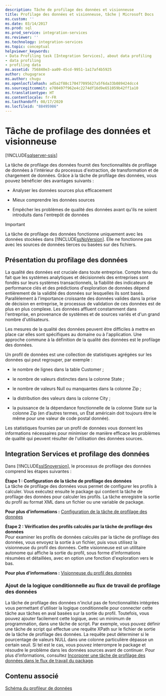```yaml
---
description: Tâche de profilage des données et visionneuse
title: Profilage des données et visionneuse, tâche | Microsoft Docs
ms.custom: ''
ms.date: 03/14/2017
ms.prod: sql
ms.prod_service: integration-services
ms.reviewer: ''
ms.technology: integration-services
ms.topic: conceptual
helpviewer_keywords:
- Data Profiling task [Integration Services], about data profiling
- data profiling
- profiling data
ms.assetid: 756840e3-aa09-45cd-9951-1a17af4b5925
author: chugugrace
ms.author: chugu
ms.openlocfilehash: ad5a2f88c170477095627a5f6da33b089424dcc4
ms.sourcegitcommit: e700497f962e4c2274df16d9e651059b42ff1a10
ms.translationtype: HT
ms.contentlocale: fr-FR
ms.lasthandoff: 08/17/2020
ms.locfileid: "88495986"
---
```

# <a name="data-profiling-task-and-viewer"></a>Tâche de profilage des données et visionneuse

[!INCLUDE[sqlserver-ssis](../../includes/applies-to-version/sqlserver-ssis.md)]


  La tâche de profilage des données fournit des fonctionnalités de profilage de données à l'intérieur du processus d'extraction, de transformation et de chargement de données. Grâce à la tâche de profilage des données, vous pouvez bénéficier des avantages suivants :  
  
-   Analyser les données sources plus efficacement  
  
-   Mieux comprendre les données sources  
  
-   Empêcher les problèmes de qualité des données avant qu'ils ne soient introduits dans l'entrepôt de données  
  
> [!IMPORTANT]  
>  La tâche de profilage des données fonctionne uniquement avec les données stockées dans [!INCLUDE[ssNoVersion](../../includes/ssnoversion-md.md)]. Elle ne fonctionne pas avec les sources de données tierces ou basées sur des fichiers.  
  
## <a name="data-profiling-overview"></a>Présentation du profilage des données  
 La qualité des données est cruciale dans toute entreprise. Compte tenu du fait que les systèmes analytiques et décisionnels des entreprises sont fondés sur leurs systèmes transactionnels, la fiabilité des indicateurs de performance clés et des prédictions d'exploration de données dépend entièrement de la validité des données sur lesquelles ils sont basés. Parallèlement à l'importance croissante des données valides dans la prise de décision en entreprise, le processus de validation de ces données est de plus en plus complexe. Les données affluent constamment dans l'entreprise, en provenance de systèmes et de sources variés et d'un grand nombre d'utilisateurs.  
  
 Les mesures de la qualité des données peuvent être difficiles à mettre en place car elles sont spécifiques au domaine ou à l'application. Une approche commune à la définition de la qualité des données est le profilage des données.  
  
 Un profil de données est une collection de statistiques agrégées sur les données qui peut regrouper, par exemple :  
  
-   le nombre de lignes dans la table Customer ;  
  
-   le nombre de valeurs distinctes dans la colonne State ;  
  
-   le nombre de valeurs Null ou manquantes dans la colonne Zip ;  
  
-   la distribution des valeurs dans la colonne City ;  
  
-   la puissance de la dépendance fonctionnelle de la colonne State sur la colonne Zip (en d’autres termes, un État américain doit toujours être le même pour une valeur de code postal donnée).  
  
 Les statistiques fournies par un profil de données vous donnent les informations nécessaires pour minimiser de manière efficace les problèmes de qualité qui peuvent résulter de l'utilisation des données sources.  
  
## <a name="integration-services-and-data-profiling"></a>Integration Services et profilage des données  
 Dans [!INCLUDE[ssISnoversion](../../includes/ssisnoversion-md.md)], le processus de profilage des données comprend les étapes suivantes :  
  
 **Étape 1 : Configuration de la tâche de profilage des données**  
 La tâche de profilage des données vous permet de configurer les profils à calculer. Vous exécutez ensuite le package qui contient la tâche de profilage des données pour calculer les profils. La tâche enregistre la sortie du profil au format XML dans un fichier ou une variable de package.  
  
 **Pour plus d’informations :** [Configuration de la tâche de profilage des données](../../integration-services/control-flow/setup-of-the-data-profiling-task.md)  
  
 **Étape 2 : Vérification des profils calculés par la tâche de profilage des données**  
 Pour examiner les profils de données calculés par la tâche de profilage des données, vous envoyez la sortie à un fichier, puis vous utilisez la visionneuse du profil des données. Cette visionneuse est un utilitaire autonome qui affiche la sortie du profil, sous forme d'informations résumées et détaillées, avec en option une fonction d'exploration vers le bas.  
  
 **Pour plus d’informations :** [Visionneuse du profil des données](../../integration-services/control-flow/data-profile-viewer.md)  
  
### <a name="addition-of-conditional-logic-to-the-data-profiling-workflow"></a>Ajout de la logique conditionnelle au flux de travail de profilage des données  
 La tâche de profilage des données n'inclut pas de fonctionnalités intégrées vous permettant d'utiliser la logique conditionnelle pour connecter cette tâche aux tâches en aval basées sur la sortie du profil. Toutefois, vous pouvez ajouter facilement cette logique, avec un minimum de programmation, dans une tâche de script. Par exemple, vous pouvez définir une tâche de script qui effectue une requête XPath sur le fichier de sortie de la tâche de profilage des données. La requête peut déterminer si le pourcentage de valeurs NULL dans une colonne particulière dépasse un certain seuil. Si tel est le cas, vous pouvez interrompre le package et résoudre le problème dans les données sources avant de continuer. Pour plus d’informations, consultez [Incorporer une tâche de profilage des données dans le flux de travail du package](../../integration-services/control-flow/incorporate-a-data-profiling-task-in-package-workflow.md).  
  
## <a name="related-content"></a>Contenu associé  
 [Schéma du profileur de données](https://go.microsoft.com/fwlink/?LinkId=251524)  
  
  
